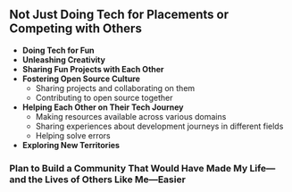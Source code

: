 ## Not Just Doing Tech for Placements or Competing with Others

- **Doing Tech for Fun**
- **Unleashing Creativity**
- **Sharing Fun Projects with Each Other**
- **Fostering Open Source Culture**
  - Sharing projects and collaborating on them
  - Contributing to open source together
- **Helping Each Other on Their Tech Journey**
  - Making resources available across various domains
  - Sharing experiences about development journeys in different fields
  - Helping solve errors
- **Exploring New Territories**

### Plan to Build a Community That Would Have Made My Life—and the Lives of Others Like Me—Easier

